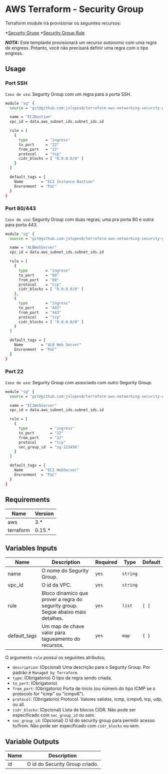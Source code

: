 # AWS Terraform - Security Group
Terraform module irá provisionar os seguintes recursos:

*[Security Gruop](https://registry.terraform.io/providers/hashicorp/aws/latest/docs/resources/security_group)
*[Security Group Rule](https://registry.terraform.io/providers/hashicorp/aws/latest/docs/resources/security_group_rule)


**_NOTA:_** Este templante provisionará um recurso autonomo com uma regra de engress. Potanto, você não precisará definir uma regra com o tipo engress.


## Usage
###  Port SSH
`Caso de uso`: Segurity Group com um regra para a porta SSH.
```bash
module "sg" {
  source = "git@github.com:jslopes8/terraform-aws-networking-security-group.git?ref=v2.0"

  name = "EC2Bastion"
  vpc_id = data.aws_subnet_ids.subnet_ids.id

  rule = [
    {
      type        = "ingress"
      to_port     = "22"
      from_port   = "22"
      protocol    = "tcp"
      cidr_blocks = [ "0.0.0.0/0" ]
    }
  ]

  default_tags = {
    Name        = "EC2 Instance Bastion"
    Envronment  = "PoC"
  }
}
```
### Port 80/443
`Caso de uso`: Segurity Group com duas regras; uma pra porta 80 e outra para porta 443.
```bash
module "sg" {
  source = "git@github.com:jslopes8/terraform-aws-networking-security-group.git?ref=v2.0"

  name = "ALBWebServer"
  vpc_id = data.aws_subnet_ids.subnet_ids.id

  rule = [
    {
      type        = "ingress"
      to_port     = "80"
      from_port   = "80"
      protocol    = "tcp"
      cidr_blocks = [ "0.0.0.0/0" ]
    },
    {
      type        = "ingress"
      to_port     = "443"
      from_port   = "443"
      protocol    = "tcp"
      cidr_blocks = [ "0.0.0.0/0" ]
    }
  ]

  default_tags = {
    Name        = "ALB Web Server"
    Envronment  = "PoC"
  }
}
```
### Port 22
`Caso de uso`: Segurity Group com associado com outro Segurity Group.
```bash
module "sg" {
  source = "git@github.com:jslopes8/terraform-aws-networking-security-group.git?ref=v2.0"

  name = "EC2WebServer"
  vpc_id = data.aws_subnet_ids.subnet_ids.id

  rule = [
    {
      type          = "ingress"
      to_port       = "22"
      from_port     = "22"
      protocol      = "tcp"
      sec_group_id  = "sg-123456"
    }
  ]

  default_tags = {
    Name        = "EC2 WebServer"
    Envronment  = "PoC"
  }
}
```

## Requirements

| Name | Version|
|------|--------|
| aws | 3.* |
| terraform | 0.15.*| 

<!-- BEGINNING OF PRE-COMMIT-TERRAFORM DOCS HOOK -->
## Variables Inputs
| Name | Description | Required | Type | Default |
| ---- | ----------- | -------- | ---- | ------- |
| name | O nome do Segurity Group. | `yes` | `string` | ` ` |
| vpc_id | O id da VPC. |`yes` | `string` | ` ` |
| rule | Bloco dinamico que prover a regra do segurity group. Segue abaixo mais detalhes. | `yes` | `list` | `[ ]` |
| default_tags | Um map de chave valor para tagueamento do recursos. | `yes` | `map` | `{ }` | 

O argumento `rule` possui os seguintes atributos;
- `description`: (Opcional) Uma descrição para o Segurity Group. Por padrão é `Managed by Terraform`.
- `type`: (Obrigatorio) O tipo da regra sendo criada.
- `to_port`: (Obrigatorio)
- `from_port`: (Obrigatorio) Porta de início (ou número do tipo ICMP se o protocolo for "icmp" ou "icmpv6").
- `protocol`: (Obrigatorio) Protocol. Valores validos, icmp, icmpv6, tcp, udp, ou all.
- `cidr_blocks`: (Opcional) Lista de blocos CIDR. Não pode ser especificado com `sec_group_id` ou sem.
- `sec_group_id`: (Opcional) O Id do security group para permitir acesso to/from. Não pode ser especificado com `cidr_blocks` ou sem.


## Variable Outputs
<!-- END OF PRE-COMMIT-TERRAFORM DOCS HOOK -->
| Name | Description |
| ---- | ----------- |
| id | O id do Security Group criado.|